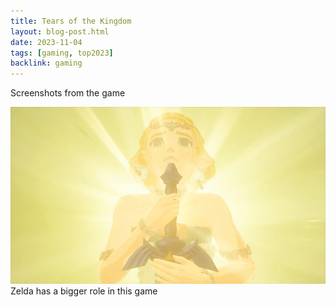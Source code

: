 ```yaml
---
title: Tears of the Kingdom
layout: blog-post.html
date: 2023-11-04
tags: [gaming, top2023]
backlink: gaming
---
```


<p class='intro'>
	Screenshots from the game
</p>

<picture>
	<source srcset='/images/gaming/tears-kingdom/2023-08-28 03-15-36@3x.webp 3x' type='image/webp' media='(min-width: 1200px)'>
	<img src='/images/gaming/tears-kingdom/2023-08-28 03-15-36.jpg' srcset='/images/gaming/tears-kingdom/2023-08-28 03-15-36@2x.jpg 2x' alt='Overhead of Home Area'>
	<figcaption class='caption'>Zelda has a bigger role in this game</figcaption>
</picture>

